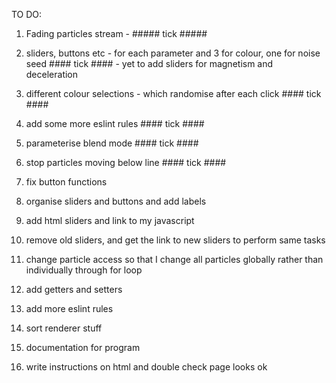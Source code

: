 TO DO:

1. Fading particles stream - ##### tick #####
2. sliders, buttons etc - for each parameter and 3 for colour, one for noise seed #### tick #### - yet to add sliders for magnetism and deceleration 
3. different colour selections - which randomise after each click   #### tick ####
4. add some more eslint rules   #### tick ####
5. parameterise blend mode      #### tick ####
6. stop particles moving below line #### tick ####
7. fix button functions
8. organise sliders and buttons and add labels





1. add html sliders and link to my javascript
2. remove old sliders, and get the link to new sliders to perform same tasks
3. change particle access so that I change all particles globally rather than individually through for loop
4. add getters and setters
5. add more eslint rules
6. sort renderer stuff
7. documentation for program
8. write instructions on html and double check page looks ok